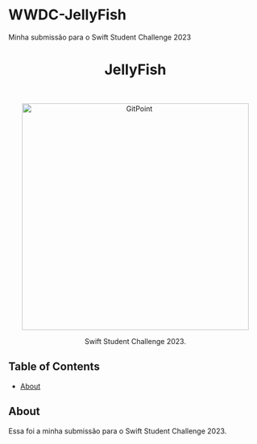 # WWDC-JellyFish

Minha submissão para o Swift Student Challenge 2023

<h1 align="center"> JellyFish </h1> <br>
<p align="center">
  <a href="https://gitpoint.co/">
    <img alt="GitPoint" title="GitPoint" src="http://i.imgur.com/VShxJHs.png" width="450">
  </a>
</p>

<p align="center">
  Swift Student Challenge 2023.
</p>

<!-- START doctoc generated TOC please keep comment here to allow auto update -->
<!-- DON'T EDIT THIS SECTION, INSTEAD RE-RUN doctoc TO UPDATE -->
## Table of Contents

- [About](#About)

<!-- END doctoc generated TOC please keep comment here to allow auto update -->

## About

Essa foi a minha submissão para o Swift Student Challenge 2023.

